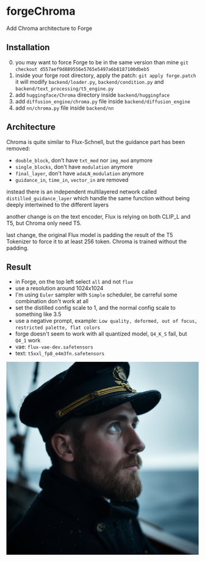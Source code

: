 # forgeChroma

Add Chroma architecture to Forge

## Installation

0) you may want to force Forge to be in the same version than mine `git checkout d557aef9d889556e5765e5497a6b8187100dbeb5`
1) inside your forge root directory, apply the patch: `git apply forge.patch` it will modify `backend/loader.py`, `backend/condition.py` and `backend/text_processing/t5_engine.py`
2) add `huggingface/Chroma` directory inside `backend/huggingface`
3) add `diffusion_engine/chroma.py` file inside `backend/diffusion_engine`
4) add `nn/chroma.py` file inside `backend/nn`

## Architecture

Chroma is quite similar to Flux-Schnell, but the guidance part has been removed:
- `double_block`, don't have `txt_mod` nor `img_mod` anymore
- `single_blocks`, don't have `modulation` anymore
- `final_layer`, don't have `adaLN_modulation` anymore
- `guidance_in`, `time_in`, `vector_in` are removed

instead there is an independent multilayered network called `distilled_guidance_layer` which handle the same function without being deeply intertwined to the different layers

another change is on the text encoder, Flux is relying on both CLIP_L and T5, but Chroma only need T5.

last change, the original Flux model is padding the result of the T5 Tokenizer to force it to at least 256 token. Chroma is trained without the padding.

## Result

- in Forge, on the top left select `all` and not `flux`
- use a resolution around 1024x1024
- I'm using `Euler` sampler with `Simple` scheduler, be carreful some combination don't work at all
- set the distilled config scale to 1, and the normal config scale to something like 3.5
- use a negative prompt, example: `Low quality, deformed, out of focus, restricted palette, flat colors`
- forge doesn't seem to work with all quantized model, `Q4_K_S` fail, but `Q4_1` work
- vae: `flux-vae-dev.safetensors`
- text: `t5xxl_fp8_e4m3fn.safetensors`

![sailor](sailor.png)
